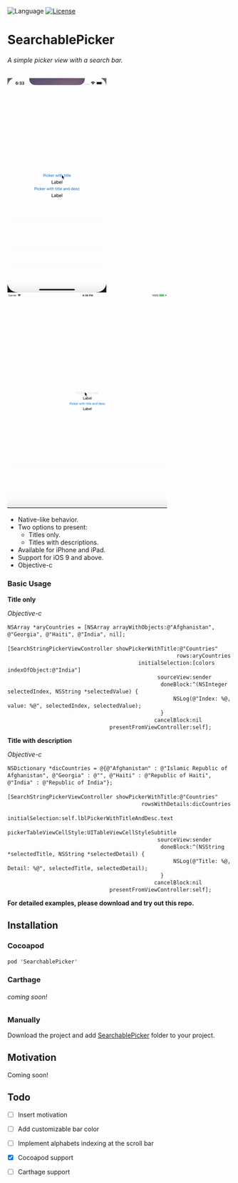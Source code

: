 
![Language](https://img.shields.io/badge/language-objective--c-blue.svg) [![License](https://img.shields.io/badge/license-MIT-green.svg?style=flat)](https://github.com/fastlane/produce/blob/master/LICENSE)
# SearchablePicker
###### A simple picker view with a search bar.
![Animation](demo-screens/demo-iphone.gif)    ![Animation](demo-screens/demo-ipad.gif)
* Native-like behavior. 
* Two options to present:
  * Titles only.
  * Titles with descriptions.
* Available for iPhone and iPad.
* Support for iOS 9 and above.
* Objective-c


### Basic Usage ##
**Title only**

*Objective-c*
```obj-c
NSArray *aryCountries = [NSArray arrayWithObjects:@"Afghanistan", @"Georgia", @"Haiti", @"India", nil];

[SearchStringPickerViewController showPickerWithTitle:@"Countries"
                                                     rows:aryCountries
                                         initialSelection:[colors indexOfObject:@"India"]
                                               sourceView:sender
                                                doneBlock:^(NSInteger selectedIndex, NSString *selectedValue) {
                                                    NSLog(@"Index: %@, value: %@", selectedIndex, selectedValue);
                                                }
                                              cancelBlock:nil 
                                presentFromViewController:self];                                
```
**Title with description**

*Objective-c*
```obj-c
NSDictionary *dicCountries = @{@"Afghanistan" : @"Islamic Republic of Afghanistan", @"Georgia" : @"", @"Haiti" : @"Republic of Haiti", @"India" : @"Republic of India"};

[SearchStringPickerViewController showPickerWithTitle:@"Countries"
                                          rowsWithDetails:dicCountries
                                         initialSelection:self.lblPickerWithTitleAndDesc.text
                                 pickerTableViewCellStyle:UITableViewCellStyleSubtitle
                                               sourceView:sender
                                                doneBlock:^(NSString *selectedTitle, NSString *selectedDetail) {
                                                    NSLog(@"Title: %@, Detail: %@", selectedTitle, selectedDetail);
                                                }
                                              cancelBlock:nil
                                presentFromViewController:self];
```
**For detailed examples, please download and try out this repo.**

## Installation ##
### Cocoapod
`pod 'SearchablePicker'`

### Carthage
######  coming soon!

### Manually
Download the project and add [SearchablePicker](SearchablePicker/SearchablePicker) folder to your project.

## Motivation ##
Coming soon!

## Todo ##
- [ ] Insert motivation
- [ ] Add customizable bar color
- [ ] Implement alphabets indexing at the scroll bar
- [x] Cocoapod support
- [ ] Carthage support


